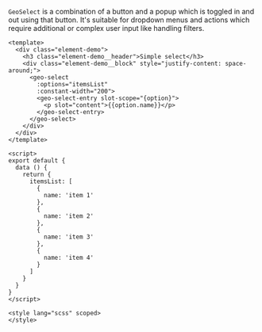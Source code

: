 `GeoSelect` is a combination of a button and a popup which is toggled in and
out using that button. It's suitable for dropdown menus and actions which
require additional or complex user input like handling filters.

```vue
<template>
  <div class="element-demo">
    <h3 class="element-demo__header">Simple select</h3>
    <div class="element-demo__block" style="justify-content: space-around;">
      <geo-select
        :options="itemsList"
        :constant-width="200">
        <geo-select-entry slot-scope="{option}">
          <p slot="content">{{option.name}}</p>
        </geo-select-entry>
      </geo-select>
    </div>
  </div>
</template>

<script>
export default {
  data () {
    return {
      itemsList: [
        {
          name: 'item 1'
        },
        {
          name: 'item 2'
        },
        {
          name: 'item 3'
        },
        {
          name: 'item 4'
        }
      ]
    }
  }
}
</script>

<style lang="scss" scoped>
</style>
```
